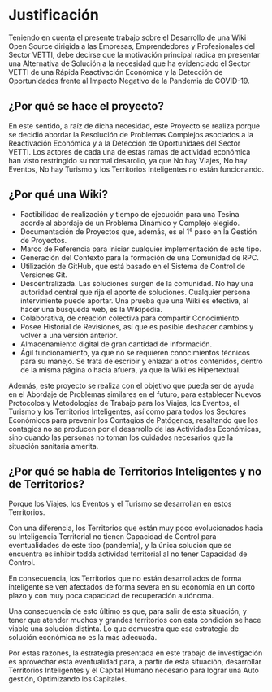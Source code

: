 # Justificación

Teniendo en cuenta el presente trabajo sobre el Desarrollo de una Wiki Open Source dirigida a las Empresas, Emprendedores y Profesionales del Sector VETTI, debe decirse que la motivación principal radica en presentar una Alternativa de Solución a la necesidad que ha evidenciado el Sector VETTI de una Rápida Reactivación Económica y la Detección de Oportunidades frente al Impacto Negativo de la Pandemia de COVID-19.

## ¿Por qué se hace el proyecto?

En este sentido, a raíz de dicha necesidad, este Proyecto se realiza porque se decidió abordar la Resolución de Problemas Complejos asociados a la Reactivación Económica y a la Detección de Oportunidaes del Sector VETTI. Los actores de cada una de estas ramas de actividad económica han visto restringido su normal desarollo, ya que No hay Viajes, No hay Eventos, No hay Turismo y los Territorios Inteligentes no están funcionando.

## ¿Por qué una Wiki?

* Factibilidad de realización y tiempo de ejecución para una Tesina acorde al abordaje de un Problema Dinámico y Complejo elegido.
* Documentación de Proyectos que, además, es el 1° paso en la Gestión de Proyectos.
* Marco de Referencia para iniciar cualquier implementación de este tipo.
* Generación del Contexto para la formación de una Comunidad de RPC.
* Utilización de GitHub, que está basado en el Sistema de Control de Versiones Git.
* Descentralizada. Las soluciones surgen de la comunidad. No hay una autoridad central que rija el aporte de soluciones. Cualquier persona interviniente puede aportar. Una prueba que una Wiki es efectiva, al hacer una búsqueda web, es la Wikipedia.
* Colaborativa, de creación colectiva para compartir Conocimiento.
* Posee Historial de Revisiones, así que es posible deshacer cambios y volver a una versión anterior.
* Almacenamiento digital de gran cantidad de información. 
* Ágil funcionamiento, ya que no se requieren conocimientos técnicos para su manejo. Se trata de escribir y enlazar a otros contenidos, dentro de la misma página o hacia afuera, ya que la Wiki es Hipertextual. 

Además, este proyecto se realiza con el objetivo que pueda ser de ayuda en el Abordaje de Problemas similares en el futuro, para establecer Nuevos Protocolos y Metodologías de Trabajo para los Viajes, los Eventos, el Turismo y los Territorios Inteligentes, así como para todos los Sectores Económicos para prevenir los Contagios de Patógenos, resaltando que los contagios no se producen por el desarrollo de las Actividades Económicas, sino cuando las personas no toman los cuidados necesarios que la situación sanitaria amerita.

## ¿Por qué se habla de Territorios Inteligentes y no de Territorios?

Porque los Viajes, los Eventos y el Turismo se desarrollan en estos Territorios.

Con una diferencia, los Territorios que están muy poco evolucionados hacia su Inteligencia Territorial no tienen Capacidad de Control para eventualidades de este tipo (pandemia), y la única solución que se encuentra es inhibir todda actividad territorial al no tener Capacidad de Control.

En consecuencia, los Territorios que no están desarrollados de forma inteligente se ven afectados de forma severa en su economía en un corto plazo y con muy poca capacidad de recuperación autónoma.

Una consecuencia de esto último es que, para salir de esta situación, y tener que atender muchos y grandes territorios con esta condición se hace viable una solución distinta. Lo que demuestra que esa estrategia de solución económica no es la más adecuada.

Por estas razones, la estrategia presentada en este trabajo de investigación es aprovechar esta eventualidad para, a partir de esta situación, desarrollar Territorios Inteligentes y el Capital Humano necesario para lograr una Auto gestión, Optimizando los Capitales.

